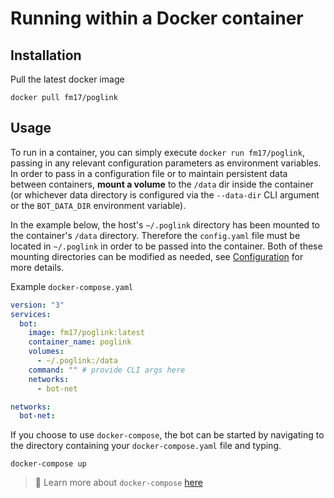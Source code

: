 # Running within a Docker container

## Installation
Pull the latest docker image
```
docker pull fm17/poglink
```
## Usage
To run in a container, you can simply execute `docker run fm17/poglink`, passing in any relevant configuration parameters as environment variables. In order to pass in a configuration file or to maintain persistent data between containers, **mount a volume** to the `/data` dir inside the container (or whichever data directory is configured via the `--data-dir` CLI argument or the `BOT_DATA_DIR` environment variable). 

In the example below, the host's `~/.poglink` directory has been mounted to the container's `/data` directory. Therefore the `config.yaml` file must be located in `~/.poglink` in order to be passed into the container. Both of these mounting directories can be modified as needed, see [Configuration](https://github.com/FM-17/poglink/blob/main/docs/configuration.md) for more details.

Example `docker-compose.yaml`
```yaml
version: "3"
services:
  bot:
    image: fm17/poglink:latest
    container_name: poglink
    volumes:
      - ~/.poglink:/data
    command: "" # provide CLI args here
    networks:
      - bot-net

networks:
  bot-net:
```
If you choose to use `docker-compose`, the bot can be started by navigating to the directory containing your `docker-compose.yaml` file and typing.
```
docker-compose up
```

>📝 Learn more about `docker-compose` [here](https://docs.docker.com/compose/)